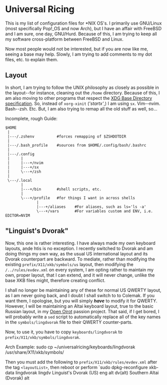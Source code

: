 Universal Ricing
================

This is my list of configuration files for \*NIX OS's.
I primarily use GNU/Linux
(most specifically Pop!\_OS and now Arch),
but I have an affair with FreeBSD and I am sure, one day, GNU/Hurd.
Because of this, I am trying to keep all my software cross-platform between FreeBSD and Linux.

Now most people would not be interested,
but if you are now like me, seeing a base may help.
Slowly, I am trying to add comments to my dot files, etc. to explain them.


Layout
------

In short, I am trying to follow the UNIX philosophy as closely as possible in the layout--for
instance, cleaning out the `/home` directory.
Because of this, I am also moving to other programs that respect the
[XDG Base Directory specification](https://specifications.freedesktop.org/basedir-spec/basedir-spec-latest.html).
So, instead of `xorg-xinit` (*'startx'*,) I am using `sx`.
Vim--nvim.
Bash--zsh.
Etc.
But, I am also trying to remap all the old stuff as well, so...

Incomplete, rough Guide:

    $HOME
     |
     |---/.zshenv          #forces remapping of $ZSHDOTDIR
     |
     |---/.bash_profile    #sources from $HOME/.config/bash/.bashrc
     |
     |---/.config
     |     |
     |     |---+/nvim
     |     |---+/sx
     |     \---+/zsh
     |
     \---/.local
           |
           |---+/bin       #shell scripts, etc.
           |
           \---+/profile   #for things I want in across shells
                  |
                  |---+/aliases    #For aliases, such as ls='ls -a'
                  \---+/vars       #For variables custom and ENV, i.e. EDITOR=NVIM


"Linguist's Dvorak"
-------------------

Now, this one is rather interesting.
I have always made my own keyboard layouts, ande htis is no exception.
I recently switched to Dvorak and am doing things my own way, as the usual US international layout and its Dvorak counterpart are backward.
To mediate, rather than modifying the existing `prefix/X11/xkb/symbols/us` layout, then modifying the `/../rules/evdev.xml` on every system, I am opting rather to maintain my own, proper layout, that I can extend,
and it will never change, unlike the base XKB files might, therefore creating conflict.

I shall no longer be maintaining any of these for normal US QWERTY layout, as I am never going back, and I doubt I shall switch to to Colemak.
If you want them, I opologise, but you will simply ***have*** to modify it for QWERTY.
However, I will be maintaining an Altai keyboard layout, true to the basic Russian layout, in my [Open Oirot](https://gitlab.com/Matthew-Tate-Scarbrough/openoirotproject/) passion project.
That said, if I get bored, I will probably write a `sed` script to automatically replace all of the key names in the `symbols/lingdvorak` file to their QWERTY counter-parts.

Now, to use it, you have to copy `keyboards/lingdvorak` to `prefix/X11/xkb/symbols/lingdvorak`.

Arch Example:
    sudo cp ~/universalricing/keyboards/lingdvorak /usr/share/X11/xkb/symbols/

Then you must add the following to `prefix/X11/xkb/rules/evdev.xml` after the tag `<layoutList>`, then reboot or perform `sudo dpkg-reconfigure xkb-data
    <layout>
      <configItem>
        <name>lingdvorak</name>
        <!-- Keyboard indicator for English layouts -->
        <shortDescription>lingdv</shortDescription>
        <description>Linguist's Dvorak (US)</description>
        <languageList>
          <iso639Id>eng</iso639Id>
        </languageList>
      </configItem>
      <variantList>
        <variant>
          <configItem>
            <name>alt</name>
            <!-- Keyboard Indicator for Southern Altai layouts -->
            <shortDescription>dv(alt)</shortDescription>
            <description>Southern Altai (Dvorak)</description>
            <languageList>
              <iso639Id>alt</iso639Id>
            </languageList>
          </configItem>
        </variant>
      </variantList>
    </layout>
